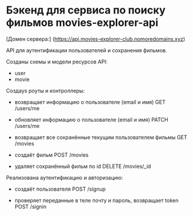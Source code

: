# Бэкенд для сервиса по поиску фильмов movies-explorer-api 
[Домен сервера:] (https://api.movies-explorer-club.nomoredomains.xyz)


API для аутентификации пользователей и сохранения фильмов.

Созданы схемы и модели ресурсов API:

- user
- movie
  
Создаys роуты и контроллеры:

- возвращает информацию о пользователе (email и имя)
GET /users/me

- обновляет информацию о пользователе (email и имя)
PATCH /users/me

- возвращает все сохранённые текущим  пользователем фильмы
GET /movies

- создаёт фильм
POST /movies

- удаляет сохранённый фильм по id
DELETE /movies/_id

Реализована аутентификацию и авторизацию:

- создаёт пользователя
POST /signup

- проверяет переданные в теле почту и пароль, возвращает token
POST /signin
